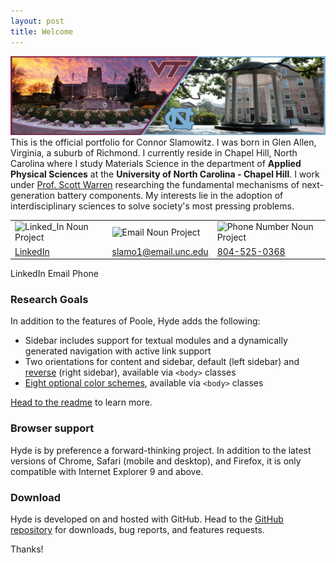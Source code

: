 ```yaml
---
layout: post
title: Welcome
---
```

![Placeholder](https://raw.githubusercontent.com/ConnorSlamowitz/Connor-Slamowitz/main/public/1599063296684.jpg "My Image")
This is the official portfolio for Connor Slamowitz. I was born in Glen Allen, Virginia, a suburb of Richmond. I currently reside in Chapel Hill, North Carolina where I study Materials Science in the department of **Applied Physical Sciences** at the **University of North Carolina - Chapel Hill**. I work under [Prof. Scott Warren](http://2d-lab.com/) researching the fundamental mechanisms of next-generation battery components. My interests lie in the adoption of interdisciplinary sciences to solve society's most pressing problems. 

<table>
  <tbody>
    <tr>
      <td><img src="https://raw.githubusercontent.com/ConnorSlamowitz/ConnorSlamowitz.github.io/main/public/noun_Media_2149767.png" style="width:35%;height:35%;margin-left:auto;margin-right:auto;" alt="Linked_In Noun Project"></td>
      <td><img src="https://raw.githubusercontent.com/ConnorSlamowitz/ConnorSlamowitz.github.io/main/public/noun_Email_1002247.png" style="width:35%;height:35%;margin-left:auto;margin-right:auto;" alt="Email Noun Project"></td>
      <td><img src="https://raw.githubusercontent.com/ConnorSlamowitz/ConnorSlamowitz.github.io/main/public/noun_call_2766591.png" style="width:50%;height:50%;margin-left:auto;margin-right:auto;" alt="Phone Number Noun Project"></td>
    </tr>
    <tr>
      <td><a href="https://www.linkedin.com/in/connorslamowitz">LinkedIn</a></td>
      <td><a href="slamo1@email.unc.edu">slamo1@email.unc.edu</a></td>
      <td><a href="tel:804-525-0368">804-525-0368</a></td>
    </tr>
  </tbody>
</table>
LinkedIn Email Phone

### Research Goals

In addition to the features of Poole, Hyde adds the following:

* Sidebar includes support for textual modules and a dynamically generated navigation with active link support
* Two orientations for content and sidebar, default (left sidebar) and [reverse](https://github.com/poole/lanyon#reverse-layout) (right sidebar), available via `<body>` classes
* [Eight optional color schemes](https://github.com/poole/hyde#themes), available via `<body>` classes

[Head to the readme](https://github.com/poole/hyde#readme) to learn more.

### Browser support

Hyde is by preference a forward-thinking project. In addition to the latest versions of Chrome, Safari (mobile and desktop), and Firefox, it is only compatible with Internet Explorer 9 and above.

### Download

Hyde is developed on and hosted with GitHub. Head to the <a href="https://github.com/poole/hyde">GitHub repository</a> for downloads, bug reports, and features requests.

Thanks!
